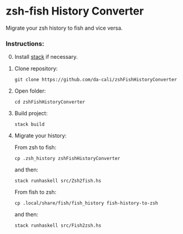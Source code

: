 # zsh-fish History Converter

Migrate your zsh history to fish and vice versa.

### Instructions:

0. Install [stack](https://docs.haskellstack.org/en/stable/README/) if necessary.

1. Clone repository:
    ```
    git clone https://github.com/da-cali/zshFishHistoryConverter
    ```
2. Open folder:
    ```
    cd zshFishHistoryConverter
    ```
3. Build project:
    ```
    stack build
    ```
4. Migrate your history:
    
    From zsh to fish:
    ```
    cp .zsh_history zshFishHistoryConverter
    ```
    and then:
    ```
    stack runhaskell src/Zsh2fish.hs
    ```

    From fish to zsh:
    ```
    cp .local/share/fish/fish_history fish-history-to-zsh
    ```
    and then:
    ```
    stack runhaskell src/Fish2zsh.hs
    ```